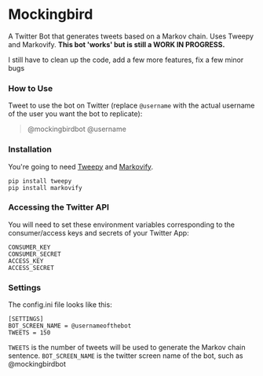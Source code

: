 # Mockingbird
A Twitter Bot that generates tweets based on a Markov chain. Uses Tweepy and Markovify.
**This bot 'works' but is still a WORK IN PROGRESS.**

I still have to clean up the code, add a few more features, fix a few minor bugs

### How to Use

Tweet to use the bot on Twitter (replace `@username` with the actual username of the user you want the bot to replicate):
>@mockingbirdbot @username

### Installation
You're going to need [Tweepy](https://github.com/tweepy/tweepy) and [Markovify](https://github.com/jsvine/markovify).

```
pip install tweepy
pip install markovify
```

### Accessing the Twitter API
You will need to set these environment variables corresponding to the consumer/access keys and secrets of your Twitter App:

```
CONSUMER_KEY
CONSUMER_SECRET
ACCESS_KEY
ACCESS_SECRET
```


### Settings

The config.ini file looks like this:

```
[SETTINGS]
BOT_SCREEN_NAME = @usernameofthebot
TWEETS = 150
```

`TWEETS` is the number of tweets will be used to generate the Markov chain sentence. `BOT_SCREEN_NAME` is the twitter screen name of the bot, such as @mockingbirdbot
